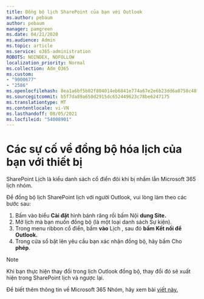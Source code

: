 ```yaml
---
title: Đồng bộ lịch SharePoint của bạn với Outlook
ms.author: pebaum
author: pebaum
manager: pamgreen
ms.date: 04/21/2020
ms.audience: Admin
ms.topic: article
ms.service: o365-administration
ROBOTS: NOINDEX, NOFOLLOW
localization_priority: Normal
ms.collection: Adm_O365
ms.custom:
- "9000677"
- "2586"
ms.openlocfilehash: 8ea1a6bf5b02f804014eb6841e774a67e2e6b23dd6a0758c48f05271644f1601
ms.sourcegitcommit: b5f7da89a650d2915dc652449623c78be6247175
ms.translationtype: MT
ms.contentlocale: vi-VN
ms.lasthandoff: 08/05/2021
ms.locfileid: "54008901"
---
```

# <a name="issues-synchronizing-your-calendar-to-devices"></a>Các sự cố về đồng bộ hóa lịch của bạn với thiết bị

SharePoint Lịch là kiểu danh sách cổ điển đôi khi bị nhầm lẫn Microsoft 365 lịch nhóm.

Để đồng bộ lịch SharePoint lịch với người Outlook, vui lòng làm theo các bước sau:

1. Bấm vào biểu **Cài đặt** hình bánh răng rồi bấm Nội **dung Site.**
2. Mở lịch mà bạn muốn đồng bộ (là một loại danh sách Sự kiện).
3. Trong menu ribbon cổ điển, bấm **vào** Lịch , sau đó **bấm Kết nối để Outlook.**
4. Trong cửa sổ bật lên yêu cầu bạn xác nhận đồng bộ, hãy bấm Cho **phép**.

>[!Note]
> Khi bạn thực hiện thay đổi trong lịch Outlook đồng bộ, thay đổi đó sẽ xuất hiện trong SharePoint lịch và ngược lại.

Để biết thêm thông tin về Microsoft 365 Nhóm, hãy xem bài [viết này.](https://support.office.com/article/Learn-about-Office-365-groups-b565caa1-5c40-40ef-9915-60fdb2d97fa2)
